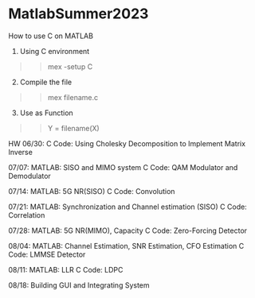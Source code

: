# MatlabSummer2023

How to use C on MATLAB
1. Using C environment
>> mex -setup C

2. Compile the file
>> mex filename.c

3. Use as Function 
>> Y = filename(X)

HW
06/30:
C Code: Using Cholesky Decomposition to Implement Matrix Inverse

07/07:
MATLAB: SISO and MIMO system
C Code: QAM Modulator and Demodulator

07/14:
MATLAB: 5G NR(SISO)
C Code: Convolution

07/21:
MATLAB: Synchronization and Channel estimation (SISO)
C Code: Correlation

07/28:
MATLAB: 5G NR(MIMO), Capacity
C Code: Zero-Forcing Detector

08/04:
MATLAB: Channel Estimation, SNR Estimation, CFO Estimation
C Code: LMMSE Detector

08/11:
MATLAB: LLR
C Code: LDPC

08/18: Building GUI and Integrating System
